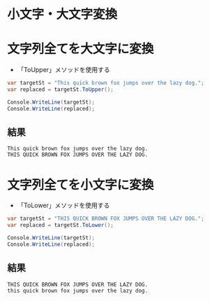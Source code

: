 # 小文字・大文字変換

# 文字列全てを大文字に変換

- 「ToUpper」メソッドを使用する

```c#
var targetSt = "This quick brown fox jumps over the lazy dog.";
var replaced = targetSt.ToUpper();

Console.WriteLine(targetSt);
Console.WriteLine(replaced);
```

## 結果

```
This quick brown fox jumps over the lazy dog.
THIS QUICK BROWN FOX JUMPS OVER THE LAZY DOG.
```

# 文字列全てを小文字に変換

- 「ToLower」メソッドを使用する

```c#
var targetSt = "THIS QUICK BROWN FOX JUMPS OVER THE LAZY DOG.";
var replaced = targetSt.ToLower();

Console.WriteLine(targetSt);
Console.WriteLine(replaced);
```

## 結果

```
THIS QUICK BROWN FOX JUMPS OVER THE LAZY DOG.
this quick brown fox jumps over the lazy dog.
```

